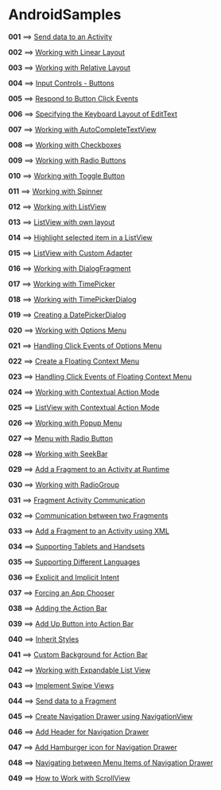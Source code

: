 # AndroidSamples

**001** ==> [Send data to an Activity](https://github.com/mhdr/AndroidSamples/tree/master/001)

**002** ==> [Working with Linear Layout](https://github.com/mhdr/AndroidSamples/tree/master/002) 

**003** ==> [Working with Relative Layout](https://github.com/mhdr/AndroidSamples/tree/master/003) 

**004** ==> [Input Controls - Buttons](https://github.com/mhdr/AndroidSamples/tree/master/004) 

**005** ==> [Respond to Button Click Events](https://github.com/mhdr/AndroidSamples/tree/master/005) 

**006** ==> [Specifying the Keyboard Layout of EditText](https://github.com/mhdr/AndroidSamples/tree/master/006) 

**007** ==> [Working with AutoCompleteTextView](https://github.com/mhdr/AndroidSamples/tree/master/007) 

**008** ==> [Working with Checkboxes](https://github.com/mhdr/AndroidSamples/tree/master/008)

**009** ==> [Working with Radio Buttons](https://github.com/mhdr/AndroidSamples/tree/master/009)

**010** ==> [Working with Toggle Button](https://github.com/mhdr/AndroidSamples/tree/master/010)

**011** ==> [Working with Spinner](https://github.com/mhdr/AndroidSamples/tree/master/011)

**012** ==> [Working with ListView](https://github.com/mhdr/AndroidSamples/tree/master/012)

**013** ==> [ListView with own layout](https://github.com/mhdr/AndroidSamples/tree/master/013)

**014** ==> [Highlight selected item in a ListView](https://github.com/mhdr/AndroidSamples/tree/master/014)

**015** ==> [ListView with Custom Adapter](https://github.com/mhdr/AndroidSamples/tree/master/015)

**016** ==> [Working with DialogFragment](https://github.com/mhdr/AndroidSamples/tree/master/016)

**017** ==> [Working with TimePicker](https://github.com/mhdr/AndroidSamples/tree/master/017)

**018** ==> [Working with TimePickerDialog](https://github.com/mhdr/AndroidSamples/tree/master/018)

**019** ==> [Creating a DatePickerDialog](https://github.com/mhdr/AndroidSamples/tree/master/019)

**020** ==> [Working with Options Menu](https://github.com/mhdr/AndroidSamples/tree/master/020)

**021** ==> [Handling Click Events of Options Menu](https://github.com/mhdr/AndroidSamples/tree/master/021)

**022** ==> [Create a Floating Context Menu](https://github.com/mhdr/AndroidSamples/tree/master/022)

**023** ==> [Handling Click Events of Floating Context Menu](https://github.com/mhdr/AndroidSamples/tree/master/023)

**024** ==> [Working with Contextual Action Mode](https://github.com/mhdr/AndroidSamples/tree/master/024)

**025** ==> [ListView with Contextual Action Mode](https://github.com/mhdr/AndroidSamples/tree/master/025)

**026** ==> [Working with Popup Menu](https://github.com/mhdr/AndroidSamples/tree/master/026)

**027** ==> [Menu with Radio Button](https://github.com/mhdr/AndroidSamples/tree/master/027)

**028** ==> [Working with SeekBar](https://github.com/mhdr/AndroidSamples/tree/master/028)

**029** ==> [Add a Fragment to an Activity at Runtime](https://github.com/mhdr/AndroidSamples/tree/master/029)

**030** ==> [Working with RadioGroup](https://github.com/mhdr/AndroidSamples/tree/master/030)

**031** ==> [Fragment Activity Communication](https://github.com/mhdr/AndroidSamples/tree/master/031)

**032** ==> [Communication between two Fragments](https://github.com/mhdr/AndroidSamples/tree/master/032)

**033** ==> [Add a Fragment to an Activity using XML](https://github.com/mhdr/AndroidSamples/tree/master/033)

**034** ==> [Supporting Tablets and Handsets](https://github.com/mhdr/AndroidSamples/tree/master/034)

**035** ==> [Supporting Different Languages](https://github.com/mhdr/AndroidSamples/tree/master/035)

**036** ==> [Explicit and Implicit Intent](https://github.com/mhdr/AndroidSamples/tree/master/036)

**037** ==> [Forcing an App Chooser](https://github.com/mhdr/AndroidSamples/tree/master/037)

**038** ==> [Adding the Action Bar](https://github.com/mhdr/AndroidSamples/tree/master/038)

**039** ==> [Add Up Button into Action Bar](https://github.com/mhdr/AndroidSamples/tree/master/039)

**040** ==> [Inherit Styles](https://github.com/mhdr/AndroidSamples/tree/master/040)

**041** ==> [Custom Background for Action Bar](https://github.com/mhdr/AndroidSamples/tree/master/041)

**042** ==> [Working with Expandable List View](https://github.com/mhdr/AndroidSamples/tree/master/042)

**043** ==> [Implement Swipe Views](https://github.com/mhdr/AndroidSamples/tree/master/043)

**044** ==> [Send data to a Fragment](https://github.com/mhdr/AndroidSamples/tree/master/044)

**045** ==> [Create Navigation Drawer using NavigationView](https://github.com/mhdr/AndroidSamples/tree/master/045)

**046** ==> [Add Header for Navigation Drawer](https://github.com/mhdr/AndroidSamples/tree/master/046)

**047** ==> [Add Hamburger icon for Navigation Drawer](https://github.com/mhdr/AndroidSamples/tree/master/047)

**048** ==> [Navigating between Menu Items of Navigation Drawer](https://github.com/mhdr/AndroidSamples/tree/master/048)

**049** ==> [How to Work with ScrollView](https://github.com/mhdr/AndroidSamples/tree/master/049)